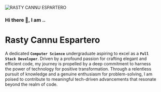 ![RASTY CANNU ESPARTERO](https://github.com/RastyFullStaxx/RastyFullStaxx/assets/133841842/843c0b91-93b6-48f3-9437-1069f2f2e086)

### Hi there 👋, I am ..

# Rasty Cannu Espartero

A dedicated __`Computer Science`__ undergraduate aspiring to excel as a __`Full Stack Developer`__. Driven by a profound passion for crafting elegant and efficient code, my journey is propelled by a deep commitment to harness the power of technology for positive transformation. Through a relentless pursuit of knowledge and a genuine enthusiasm for problem-solving, I am poised to contribute to meaningful tech-driven advancements that resonate beyond the realm of code.
